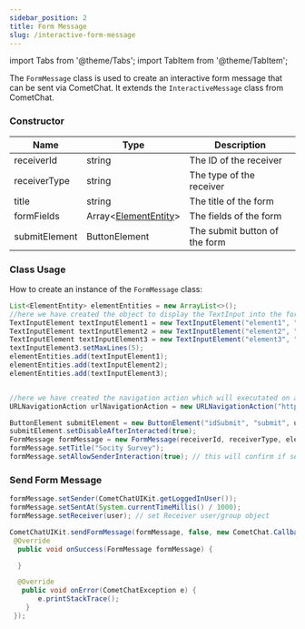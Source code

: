 ```yaml
---
sidebar_position: 2
title: Form Message
slug: /interactive-form-message
---
```


import Tabs from '@theme/Tabs';
import TabItem from '@theme/TabItem';

The `FormMessage` class is used to create an interactive form message that can be sent via CometChat. It extends the `InteractiveMessage` class from CometChat.

### Constructor

| Name          | Type                                                       | Description                   |
| ------------- | ---------------------------------------------------------- | ----------------------------- |
| receiverId    | string                                                     | The ID of the receiver        |
| receiverType  | string                                                     | The type of the receiver      |
| title         | string                                                     | The title of the form         |
| formFields    | Array&lt;[ElementEntity](./interactive-element-entity)&gt; | The fields of the form        |
| submitElement | ButtonElement                                              | The submit button of the form |

### Class Usage

How to create an instance of the `FormMessage` class:

<Tabs>
<TabItem value="java" label="Java">

```Java
List<ElementEntity> elementEntities = new ArrayList<>();
//here we have created the object to display the TextInput into the form
TextInputElement textInputElement1 = new TextInputElement("element1", "Name");
TextInputElement textInputElement2 = new TextInputElement("element2", "Last Name");
TextInputElement textInputElement3 = new TextInputElement("element3", "Address");
textInputElement3.setMaxLines(5);
elementEntities.add(textInputElement1);
elementEntities.add(textInputElement2);
elementEntities.add(textInputElement3);


//here we have created the navigation action which will executated on a click of button
URLNavigationAction urlNavigationAction = new URLNavigationAction("https://www.cometchat.com/");

ButtonElement submitElement = new ButtonElement("idSubmit", "submit", urlNavigationAction);
submitElement.setDisableAfterInteracted(true);
FormMessage formMessage = new FormMessage(receiverId, receiverType, elementEntities, submitElement);
formMessage.setTitle("Socity Survey");
formMessage.setAllowSenderInteraction(true); // this will confirm if sender can interact with that form or not
```

</TabItem>
</Tabs>

### Send Form Message

<Tabs>
<TabItem value="java" label="Java">

```Java
formMessage.setSender(CometChatUIKit.getLoggedInUser());
formMessage.setSentAt(System.currentTimeMillis() / 1000);
formMessage.setReceiver(user); // set Receiver user/group object

CometChatUIKit.sendFormMessage(formMessage, false, new CometChat.CallbackListener<FormMessage>() {
 @Override
  public void onSuccess(FormMessage formMessage) {

  }

  @Override
   public void onError(CometChatException e) {
       e.printStackTrace();
    }
 });
```

</TabItem>
</Tabs>
